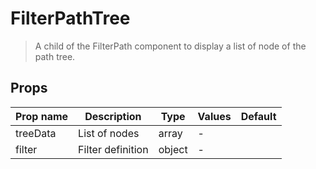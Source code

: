 # FilterPathTree

> A child of the FilterPath component to display a list of node of the path tree.

## Props

| Prop name | Description       | Type   | Values | Default |
| --------- | ----------------- | ------ | ------ | ------- |
| treeData  | List of nodes     | array  | -      |         |
| filter    | Filter definition | object | -      |         |
